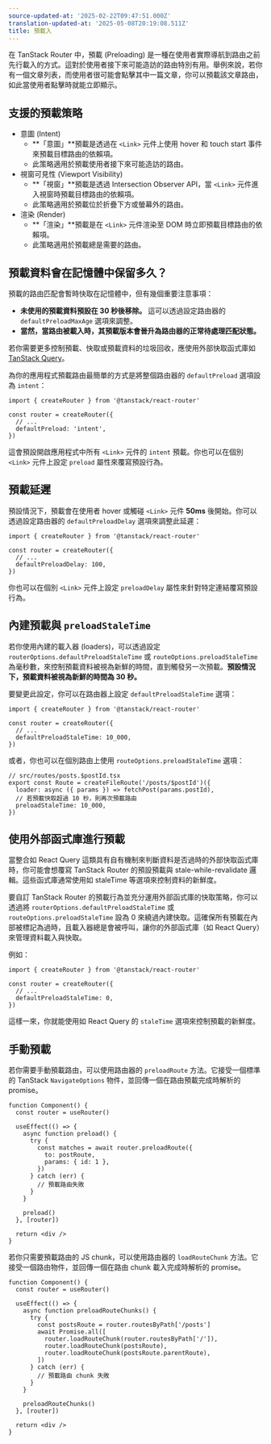 ```yaml
---
source-updated-at: '2025-02-22T09:47:51.000Z'
translation-updated-at: '2025-05-08T20:19:08.511Z'
title: 預載入
---
```


在 TanStack Router 中，預載 (Preloading) 是一種在使用者實際導航到路由之前先行載入的方式。這對於使用者接下來可能造訪的路由特別有用。舉例來說，若你有一個文章列表，而使用者很可能會點擊其中一篇文章，你可以預載該文章路由，如此當使用者點擊時就能立即顯示。

## 支援的預載策略

- 意圖 (Intent)
  - **「意圖」**預載是透過在 `<Link>` 元件上使用 hover 和 touch start 事件來預載目標路由的依賴項。
  - 此策略適用於預載使用者接下來可能造訪的路由。
- 視窗可見性 (Viewport Visibility)
  - **「視窗」**預載是透過 Intersection Observer API，當 `<Link>` 元件進入視窗時預載目標路由的依賴項。
  - 此策略適用於預載位於折疊下方或螢幕外的路由。
- 渲染 (Render)
  - **「渲染」**預載是在 `<Link>` 元件渲染至 DOM 時立即預載目標路由的依賴項。
  - 此策略適用於預載總是需要的路由。

## 預載資料會在記憶體中保留多久？

預載的路由匹配會暫時快取在記憶體中，但有幾個重要注意事項：

- **未使用的預載資料預設在 30 秒後移除。** 這可以透過設定路由器的 `defaultPreloadMaxAge` 選項來調整。
- **當然，當路由被載入時，其預載版本會晉升為路由器的正常待處理匹配狀態。**

若你需要更多控制預載、快取或預載資料的垃圾回收，應使用外部快取函式庫如 [TanStack Query](https://tanstack.com/query)。

為你的應用程式預載路由最簡單的方式是將整個路由器的 `defaultPreload` 選項設為 `intent`：

```tsx
import { createRouter } from '@tanstack/react-router'

const router = createRouter({
  // ...
  defaultPreload: 'intent',
})
```

這會預設開啟應用程式中所有 `<Link>` 元件的 `intent` 預載。你也可以在個別 `<Link>` 元件上設定 `preload` 屬性來覆寫預設行為。

## 預載延遲

預設情況下，預載會在使用者 hover 或觸碰 `<Link>` 元件 **50ms** 後開始。你可以透過設定路由器的 `defaultPreloadDelay` 選項來調整此延遲：

```tsx
import { createRouter } from '@tanstack/react-router'

const router = createRouter({
  // ...
  defaultPreloadDelay: 100,
})
```

你也可以在個別 `<Link>` 元件上設定 `preloadDelay` 屬性來針對特定連結覆寫預設行為。

## 內建預載與 `preloadStaleTime`

若你使用內建的載入器 (loaders)，可以透過設定 `routerOptions.defaultPreloadStaleTime` 或 `routeOptions.preloadStaleTime` 為毫秒數，來控制預載資料被視為新鮮的時間，直到觸發另一次預載。**預設情況下，預載資料被視為新鮮的時間為 30 秒。**

要變更此設定，你可以在路由器上設定 `defaultPreloadStaleTime` 選項：

```tsx
import { createRouter } from '@tanstack/react-router'

const router = createRouter({
  // ...
  defaultPreloadStaleTime: 10_000,
})
```

或者，你也可以在個別路由上使用 `routeOptions.preloadStaleTime` 選項：

```tsx
// src/routes/posts.$postId.tsx
export const Route = createFileRoute('/posts/$postId')({
  loader: async ({ params }) => fetchPost(params.postId),
  // 若預載快取超過 10 秒，則再次預載路由
  preloadStaleTime: 10_000,
})
```

## 使用外部函式庫進行預載

當整合如 React Query 這類具有自有機制來判斷資料是否過時的外部快取函式庫時，你可能會想覆寫 TanStack Router 的預設預載與 stale-while-revalidate 邏輯。這些函式庫通常使用如 staleTime 等選項來控制資料的新鮮度。

要自訂 TanStack Router 的預載行為並充分運用外部函式庫的快取策略，你可以透過將 `routerOptions.defaultPreloadStaleTime` 或 `routeOptions.preloadStaleTime` 設為 0 來繞過內建快取。這確保所有預載在內部被標記為過時，且載入器總是會被呼叫，讓你的外部函式庫（如 React Query）來管理資料載入與快取。

例如：

```tsx
import { createRouter } from '@tanstack/react-router'

const router = createRouter({
  // ...
  defaultPreloadStaleTime: 0,
})
```

這樣一來，你就能使用如 React Query 的 `staleTime` 選項來控制預載的新鮮度。

## 手動預載

若你需要手動預載路由，可以使用路由器的 `preloadRoute` 方法。它接受一個標準的 TanStack `NavigateOptions` 物件，並回傳一個在路由預載完成時解析的 promise。

```tsx
function Component() {
  const router = useRouter()

  useEffect(() => {
    async function preload() {
      try {
        const matches = await router.preloadRoute({
          to: postRoute,
          params: { id: 1 },
        })
      } catch (err) {
        // 預載路由失敗
      }
    }

    preload()
  }, [router])

  return <div />
}
```

若你只需要預載路由的 JS chunk，可以使用路由器的 `loadRouteChunk` 方法。它接受一個路由物件，並回傳一個在路由 chunk 載入完成時解析的 promise。

```tsx
function Component() {
  const router = useRouter()

  useEffect(() => {
    async function preloadRouteChunks() {
      try {
        const postsRoute = router.routesByPath['/posts']
        await Promise.all([
          router.loadRouteChunk(router.routesByPath['/']),
          router.loadRouteChunk(postsRoute),
          router.loadRouteChunk(postsRoute.parentRoute),
        ])
      } catch (err) {
        // 預載路由 chunk 失敗
      }
    }

    preloadRouteChunks()
  }, [router])

  return <div />
}
```
